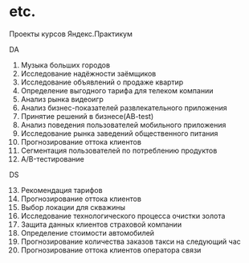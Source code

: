 # etc.

Проекты курсов Яндекс.Практикум

DA
1. Музыка больших городов
2. Исследование надёжности заёмщиков
3. Исследование объявлений о продаже квартир
4. Определение выгодного тарифа для телеком компании
5. Анализ рынка видеоигр
6. Анализ бизнес-показателей развлекательного приложения
7. Принятие решений в бизнесе(AB-test)
8. Анализ поведения пользователей мобильного приложения
9. Исследование рынка заведений общественного питания
10. Прогнозирование оттока клиентов
11. Cегментация пользователей по потреблению продуктов
12. A/B-тестирование

DS

13. Рекомендация тарифов
14. Прогнозирование оттока клиентов
15. Выбор локации для скважины
16. Исследование технологического процесса очистки золота
17. Защита данных клиентов страховой компании
18. Определение стоимости автомобилей
19. Прогнозирование количества заказов такси на следующий час
20. Прогнозирование оттока клиентов оператора связи

    
